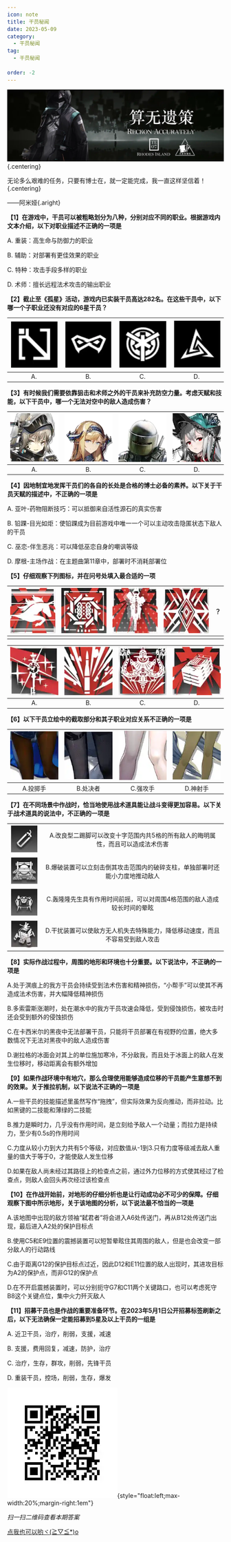 ```yaml
---
icon: note
title: 干员秘闻
date: 2023-05-09
category:
  - 干员秘闻
tag:
  - 干员秘闻

order: -2
---
```


![](./res/ope_sec/topic.webp) {.centering}

无论多么艰难的任务，只要有博士在，就一定能完成，我一直这样坚信着！{.centering}

——阿米娅{.aright}

<!-- more -->

**【1】在游戏中，干员可以被粗略划分为八种，分别对应不同的职业。根据游戏内文本介绍，以下对职业描述不正确的一项是**

A. 重装：高生命与防御力的职业

B. 辅助：对部署有更佳效果的职业

C. 特种：攻击手段多样的职业

D. 术师：擅长远程法术攻击的输出职业

**【2】截止至《孤星》活动，游戏内已实装干员高达282名。在这些干员中，以下哪一个子职业还没有对应的6星干员？**

| ![](./res/ope_sec/q2_1.webp) | ![](./res/ope_sec/q2_2.webp) | ![](./res/ope_sec/q2_3.webp) | ![](./res/ope_sec/q2_4.webp) |
| :---: | :---: | :---: | :---: |
| A. | B. | C. | D. |

**【3】有时候我们需要依靠狙击和术师之外的干员来补充防空力量。考虑天赋和技能，以下干员中，哪一个无法对空中的敌人造成伤害？**

| ![](./res/ope_sec/q3_1.webp) | ![](./res/ope_sec/q3_2.webp) | ![](./res/ope_sec/q3_3.webp) | ![](./res/ope_sec/q3_4.webp) |
| :---: | :---: | :---: | :---: |
| A. | B. | C. | D. |

**【4】因地制宜地发挥干员们的各自的长处是合格的博士必备的素养。以下关于干员天赋的描述中，不正确的一项是**

A. 亚叶-药物阻断技巧：可以抵御来自活性源石的真实伤害

B. 铅踝-目光如炬：使铅踝成为目前游戏中唯一一个可以主动攻击隐匿状态下敌人的干员

C. 巫恋-伴生恶兆：可以降低巫恋自身的嘲讽等级

D. 摩根-主场作战：在主题曲第11章中，部署时不消耗部署位

**【5】仔细观察下列图标，并在问号处填入最合适的一项**

| ![](./res/ope_sec/q5_1.webp) | ![](./res/ope_sec/q5_2.webp) | ![](./res/ope_sec/q5_3.webp) | ![](./res/ope_sec/q5_4.webp) |  ？  |
| :---: | :---: | :---: | :---: | :---: |
| | | | | |

| ![](./res/ope_sec/q5_5.webp) | ![](./res/ope_sec/q5_6.webp) | ![](./res/ope_sec/q5_7.webp) | ![](./res/ope_sec/q5_8.webp) |
| :---: | :---: | :---: | :---: |
| A. | B. | C. | D. |

**【6】以下干员立绘中的截取部分和其子职业对应关系不正确的一项是**

| ![](./res/ope_sec/q6_1.webp) | ![](./res/ope_sec/q6_2.webp) | ![](./res/ope_sec/q6_3.webp) | ![](./res/ope_sec/q6_4.webp) |
| :---: | :---: | :---: | :---: |
| A.投掷手 | B.处决者 | C.强攻手 | D.神射手 |

**【7】在不同场景中作战时，恰当地使用战术道具能让战斗变得更加容易。以下关于战术道具的说法中，不正确的一项是**

| | |
| :---: | :---: |
| ![](./res/ope_sec/q7_1.webp) | A.改良型二踢脚可以改变十字范围内共5格的所有敌人的晦明属性，而且可以造成法术伤害 |
| ![](./res/ope_sec/q7_2.webp) | B.爆破装置可以立刻击倒其攻击范围内的破碎支柱，单独部署时还能小力度地推动敌人 |
|![](./res/ope_sec/q7_3.webp) | C.轰隆隆先生具有作用时间前摇，可以对周围4格范围的敌人造成较长时间的晕眩 |
|![](./res/ope_sec/q7_4.webp) | D.干扰装置可以使敌方无人机失去特殊能力，降低移动速度，而且不容易受到敌人攻击 |

**【8】实际作战过程中，周围的地形和环境也十分重要。以下说法中，不正确的一项是**

A.处于溟痕上的我方干员会持续受到法术伤害和精神损伤，“小帮手”可以使其不再造成法术伤害，并大幅降低精神损伤

B.多索雷斯涨潮时，处在潮水中的我方干员攻速会降低，受到侵蚀损伤，被攻击时还会受到额外的侵蚀损伤

C.在卡西米尔的黑夜中无法部署干员，只能将干员部署在有视野的位置，绝大多数情况下无法对黑夜中的敌人造成伤害

D.谢拉格的冰面会对其上的单位施加寒冷，不分敌我，而且处于冰面上的敌人在发生位移时，移动距离会有额外增加

**【9】如果作战环境中有地穴，那么合理使用能够造成位移的干员能产生意想不到的效果。关于推拉机制，以下说法不正确的一项是**

A.一些干员的技能描述里虽然写作“拖拽”，但实际效果为反向推动，而非拉动。比如黑键的二技能和薄绿的二技能

B.推力是瞬时力，几乎没有作用时间，是立刻给予敌人一个动量；而拉力是持续力，至少有0.5s的作用时间

C.力度从较小力到大力共有5个等级，对应数值从-1到3.只有力度等级减去敌人重量的值大于等于0，才能使敌人发生位移

D.如果在敌人尚未经过其路径上的检查点之前，通过外力位移的方式使其经过了检查点，则敌人会回头再次经过该检查点

**【10】在作战开始前，对地形的仔细分析也是让行动成功必不可少的保障。仔细观察下图中所示地形，关于该地图的分析，以下说法最不恰当的一项是**

A.该地图中出现的敌方领袖“弑君者”将会进入A6处传送门，再从B12处传送门出现，最后进入A2处的保护目标点

B.使用C5和E9位置的震撼装置可以短暂晕眩住其周围的敌人，但是也会改变一部分敌人的行动路线

C.由于距离G12的保护目标点过近，因此D12和E11位置的敌人出现时，其进攻目标为A2的保护点，而非G12的保护点

D.在不开启震撼装置时，可以分别扼守G7和C11两个关键路口，也可以考虑死守B8这个关键点位，集中火力歼灭敌人

**【11】招募干员也是作战的重要准备环节。在2023年5月1日公开招募标签刷新之后，以下无法确保一定能招募到5星及以上干员的一组是**

A. 近卫干员，治疗，削弱，支援，减速

B. 支援，费用回复，减速，防护，治疗

C. 治疗，生存，群攻，削弱，先锋干员

D. 重装干员，控场，削弱，生存，爆发

![](./res/ope_sec/answer.webp){style="float:left;max-width:20%;margin-right:1em"}

*扫一扫二维码查看本期答案*

[点我也可以哟ヾ(≧▽≦*)o](https://www.wjx.cn/vm/PpVDPPR.aspx)<eod />

<FakeAds />
